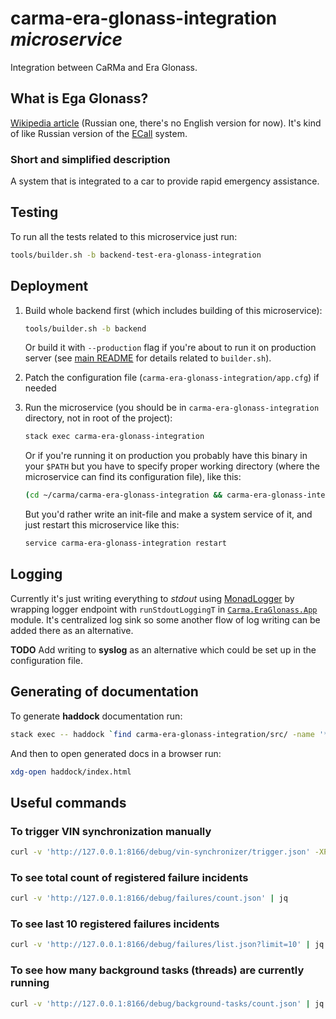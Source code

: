 # carma-era-glonass-integration *microservice*

Integration between CaRMa and Era Glonass.

## What is Ega Glonass?

[Wikipedia article][wiki-eg] (Russian one, there's no English version for now).
It's kind of like Russian version of the [ECall][wiki-ecall] system.

### Short and simplified description

A system that is integrated to a car to provide rapid emergency assistance.

## Testing

To run all the tests related to this microservice just run:

```bash
tools/builder.sh -b backend-test-era-glonass-integration
```

## Deployment

1. Build whole backend first (which includes building of this microservice):

    ```bash
    tools/builder.sh -b backend
    ```

    Or build it with `--production` flag if you're about to run it on production
    server (see [main README](../README.md) for details related to
    `builder.sh`).

2. Patch the configuration file (`carma-era-glonass-integration/app.cfg`)
    if needed

3. Run the microservice (you should be in `carma-era-glonass-integration`
    directory, not in root of the project):

    ```bash
    stack exec carma-era-glonass-integration
    ```

    Or if you're running it on production you probably have this binary in your
    `$PATH` but you have to specify proper working directory (where the
    microservice can find its configuration file), like this:

    ```bash
    (cd ~/carma/carma-era-glonass-integration && carma-era-glonass-integration)
    ```

    But you'd rather write an init-file and make a system service of it, and
    just restart this microservice like this:

    ```bash
    service carma-era-glonass-integration restart
    ```

## Logging

Currently it's just writing everything to _stdout_ using
[MonadLogger][monad-logger] by wrapping logger endpoint with
`runStdoutLoggingT` in [`Carma.EraGlonass.App`](src/Carma/EraGlonass/App.hs)
module. It's centralized log sink so some another flow of log writing can be
added there as an alternative.

__TODO__ Add writing to **syslog** as an alternative which could be set up in
the configuration file.

## Generating of documentation

To generate **haddock** documentation run:

```bash
stack exec -- haddock `find carma-era-glonass-integration/src/ -name '*.hs' | xargs` --html --hyperlinked-source -o haddock
```

And then to open generated docs in a browser run:

```bash
xdg-open haddock/index.html
```

## Useful commands

### To trigger VIN synchronization manually

```bash
curl -v 'http://127.0.0.1:8166/debug/vin-synchronizer/trigger.json' -XPOST | jq
```

### To see total count of registered failure incidents

```bash
curl -v 'http://127.0.0.1:8166/debug/failures/count.json' | jq
```

### To see last 10 registered failures incidents

```bash
curl -v 'http://127.0.0.1:8166/debug/failures/list.json?limit=10' | jq
```

### To see how many background tasks (threads) are currently running

```bash
curl -v 'http://127.0.0.1:8166/debug/background-tasks/count.json' | jq
```

[wiki-eg]: https://ru.wikipedia.org/wiki/%D0%AD%D0%A0%D0%90-%D0%93%D0%9B%D0%9E%D0%9D%D0%90%D0%A1%D0%A1
[wiki-ecall]: https://en.wikipedia.org/wiki/ECall
[monad-logger]: https://hackage.haskell.org/package/monad-logger
